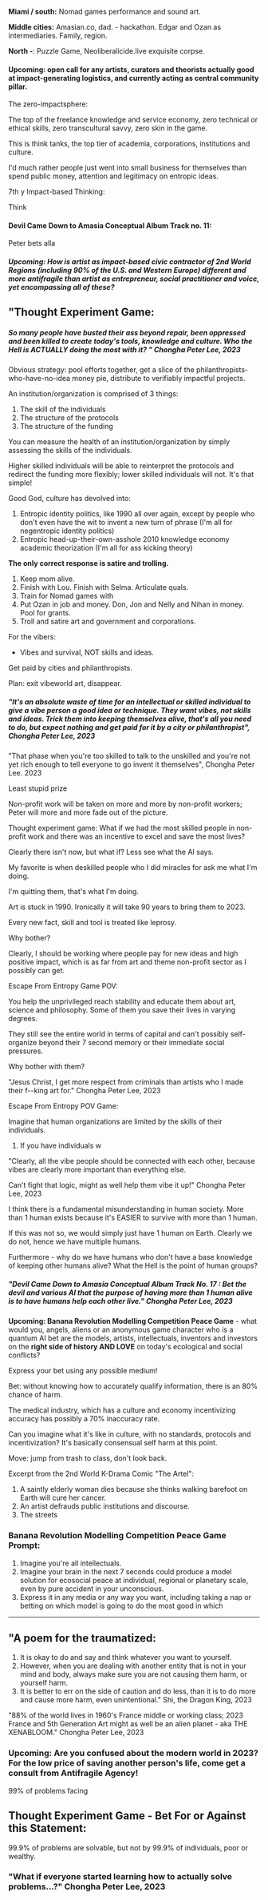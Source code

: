 


**Miami / south:** Nomad games performance and sound art. 

**Middle cities:** Amasian.co, dad. - hackathon. Edgar and Ozan as intermediaries. Family, region.

**North -**: Puzzle Game, Neoliberalicide.live exquisite corpse.






#### Upcoming: open call for any artists, curators and theorists actually good at impact-generating logistics, and currently acting as central community pillar.







The zero-impactsphere: 

The top of the freelance knowledge and service economy, zero technical or ethical skills, zero transcultural savvy, zero skin in the game.

This is think tanks, the top tier of academia, corporations, institutions and culture.

I'd much rather people just went into small business for themselves than spend public money, attention and legitimacy on entropic ideas.




7th y
Impact-based Thinking:

Think









####  Devil Came Down to Amasia Conceptual Album Track no. 11:

Peter bets alla








##### Upcoming: How is artist as impact-based civic contractor of 2nd World Regions (including 90% of the U.S. and Western Europe) different and more antifragile than artist as entrepreneur, social practitioner and voice, yet encompassing all of these?












## "Thought Experiment Game: 

##### So many people have busted their ass beyond repair, been oppressed and been killed to create today's tools, knowledge and culture. Who the Hell is ACTUALLY doing the most with it? " Chongha Peter Lee, 2023







Obvious strategy: pool efforts together, get a slice of the philanthropists-who-have-no-idea money pie, distribute to verifiably impactful projects.






An institution/organization is comprised of 3 things:

1. The skill of the individuals
2. The structure of the protocols
3. The structure of the funding

You can measure the health of an institution/organization by simply assessing the skills of the individuals. 

Higher skilled individuals will be able to reinterpret the protocols and redirect the funding more flexibly; lower skilled individuals will not. It's that simple!







Good God, culture has devolved into:

1. Entropic identity politics, like 1990 all over again, except by people who don't even have the wit to invent a new turn of phrase (I'm all for negentropic identity politics)
2. Entropic head-up-their-own-asshole 2010 knowledge economy academic theorization (I'm all for ass kicking theory)

**The only correct response is satire and trolling.**




1. Keep mom alive.
2. Finish with Lou. Finish with Selma. Articulate quals.
3. Train for Nomad games with 
4. Put Ozan in job and money. Don, Jon and Nelly and Nihan in money. Pool for grants.
5. Troll and satire art and government and corporations.






For the vibers:

- Vibes and survival, NOT skills and ideas.

Get paid by cities and philanthropists.






Plan: exit vibeworld art, disappear.





##### "It's an absolute waste of time for an intellectual or skilled individual to give a vibe person a good idea or technique. They want vibes, not skills and ideas. Trick them into keeping themselves alive, that's all you need to do, but expect nothing and get paid for it by a city or philanthropist", Chongha Peter Lee, 2023






"That phase when you're too skilled to talk to the unskilled and you're not yet rich enough to tell everyone to go invent it themselves", Chongha Peter Lee. 2023







Least stupid prize










Non-profit work will be taken on more and more by non-profit workers; Peter will more and more fade out of the picture.








Thought experiment game: What if we had the most skilled people in non-profit work and there was an incentive to excel and save the most lives? 

Clearly there isn't now, but what if? Less see what the AI says.








My favorite is when deskilled people who I did miracles for ask me what I'm doing. 

I'm quitting them, that's what I'm doing.







Art is stuck in 1990. Ironically it will take 90 years to bring them to 2023. 

Every new fact, skill and tool is treated like leprosy.

Why bother?







Clearly, I should be working where people pay for new ideas and high positive impact, which is as far from art and theme non-profit sector as I possibly can get.







Escape From Entropy Game POV:

You help the unprivileged reach stability and educate them about art, science and philosophy. Some of them you save their lives in varying degrees.

They still see the entire world in terms of capital and can't possibly self-organize beyond their 7 second memory or their immediate social pressures.

Why bother with them?








"Jesus Christ, I get more respect from criminals than artists who I made their f--king art for." Chongha Peter Lee, 2023





Escape From Entropy POV Game:

Imagine that human organizations are limited by the skills of their individuals.

1. If you have individuals w







"Clearly, all the vibe people should be connected with each other, because vibes are clearly more important than everything else.

Can't fight that logic, might as well help them vibe it up!" Chongha Peter Lee, 2023







I think there is a fundamental misunderstanding in human society.
More than 1 human exists because it's EASIER to survive with more than 1 human. 

If this was not so, we would simply just have 1 human on Earth. Clearly we do not, hence we have multiple humans.

Furthermore - why do we have humans who don't have a base knowledge of keeping other humans alive? What the Hell is the point of human groups?






##### "Devil Came Down to Amasia Conceptual Album Track No. 17 : Bet the devil and various AI that the purpose of having more than 1 human alive is to have humans help each other live." Chongha Peter Lee, 2023






**Upcoming: Banana Revolution Modelling Competition Peace Game** - what would you, angels, aliens or an anonymous game character who is a quantum AI bet are the models, artists, intellectuals, inventors and investors on the **right side of history AND LOVE** on today's ecological and social conflicts?

Express your bet using any possible medium!





















Bet: without knowing how to accurately qualify information, there is an 80% chance of harm.

The medical industry, which has a culture and economy incentivizing accuracy has possibly a 70% inaccuracy rate.

Can you imagine what it's like in culture, with no standards, protocols and incentivization? It's basically consensual self harm at this point.














Move: jump from trash to class, don't look back.






Excerpt from the 2nd World K-Drama Comic "The Artel":

1. A saintly elderly woman dies because she thinks walking barefoot on Earth will cure her cancer.
2. An artist defrauds public institutions and discourse.
3. The streets 






### Banana Revolution Modelling Competition Peace Game Prompt:

1. Imagine you're all intellectuals.
2. Imagine your brain in the next 7 seconds could produce a model solution for ecosocial peace at individual, regional or planetary scale, even by pure accident in your unconscious.
3. Express it in any media or any way you want, including taking a nap or betting on which model is going to do the most good in which 


----



## "A poem for the traumatized:

1. It is okay to do and say and think whatever you want to yourself.
2. However, when you are dealing with another entity that is not in your mind and body, always make sure you are not causing them harm, or yourself harm.
3. It is better to err on the side of caution and do less, than it is to do more and cause more harm, even unintentional." Shi, the Dragon King, 2023








"88% of the world lives in 1960's France middle or working class; 2023 France and 5th Generation Art might as well be an alien planet - aka THE XENABLOOM." Chongha Peter Lee, 2023







### Upcoming: Are you confused about the modern world in 2023? For the low price of saving another person's life, come get a consult from Antifragile Agency!






99% of problems facing 





## Thought Experiment Game - Bet For or Against this Statement:

99.9% of problems are solvable, but not by 99.9% of individuals, poor or wealthy.

















### "What if everyone started learning how to actually solve problems...?" Chongha Peter Lee, 2023
























